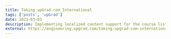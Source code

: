 ```yaml
---
title: Taking upGrad.com International
tags: ['posts', 'upGrad']
date: 2021-03-03
description: Implementing localized content support for the course listing website at upGrad
external: https://engineering.upgrad.com/taking-upgrad-com-international-bf0e6e328295
---
```

